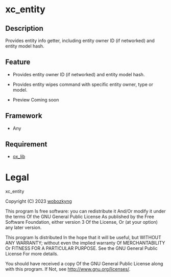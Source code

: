 # xc_entity

## Description
Provides entity info getter, including entity owner ID (if networked) and entity model hash.

## Feature
- Provides entity owner ID (if networked) and entity model hash.
- Provides entity wipes command with specific entity owner, type or model.

- Preview
Coming soon

## Framework
- Any

## Requirement
- [ox_lib](https://github.com/overextended/ox_lib)

# Legal

xc_entity

Copyright (C) 2023 [wobozkyng](https://github.com/wobozkyng)

This program Is free software: you can redistribute it And/Or modify it under the terms Of the GNU General Public License As published by the Free Software Foundation, either version 3 Of the License, Or (at your option) any later version.

This program Is distributed In the hope that it will be useful, but WITHOUT ANY WARRANTY; without even the implied warranty Of MERCHANTABILITY Or FITNESS FOR A PARTICULAR PURPOSE. See the GNU General Public License For more details.

You should have received a copy Of the GNU General Public License along with this program. If Not, see http://www.gnu.org/licenses/.